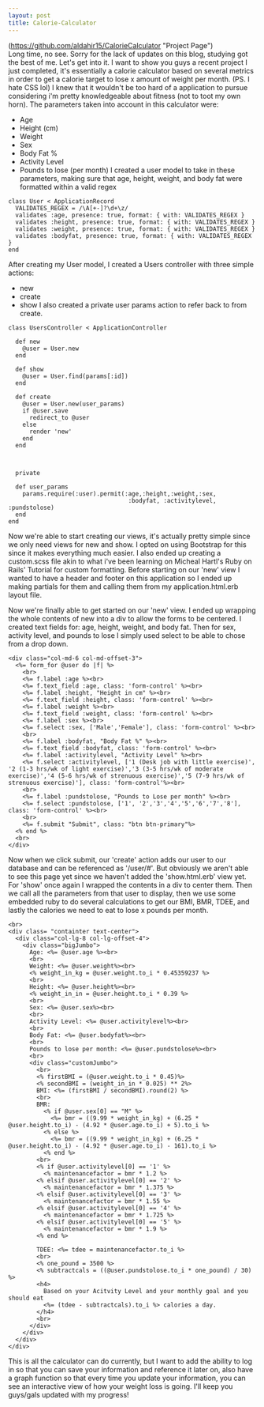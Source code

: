 ```yaml
---
layout: post
title: Calorie-Calculator
---
```

(https://github.com/aldahir15/CalorieCalculator "Project Page") <br />
Long time, no see. Sorry for the lack of updates on this blog, studying got the best of me.
Let's get into it. I want to show you guys a recent project I just completed, it's essentially a calorie calculator based on several metrics in order to get a calorie target to lose x amount of weight per month.
(PS. I hate CSS lol)
I knew that it wouldn't be too hard of a application to pursue considering i'm pretty knowledgeable about fitness (not to toot my own horn). The parameters taken into account in this calculator were:
* Age
* Height (cm)
* Weight
* Sex
* Body Fat %
* Activity Level
* Pounds to lose (per month)
I created a user model to take in these parameters, making sure that age, height, weight, and body fat were formatted within a valid regex
~~~~
class User < ApplicationRecord
  VALIDATES_REGEX = /\A[+-]?\d+\z/
  validates :age, presence: true, format: { with: VALIDATES_REGEX }
  validates :height, presence: true, format: { with: VALIDATES_REGEX }
  validates :weight, presence: true, format: { with: VALIDATES_REGEX }
  validates :bodyfat, presence: true, format: { with: VALIDATES_REGEX }
end
~~~~
After creating my User model, I created a Users controller with three simple actions:
* new
* create
* show
I also created a private user params action to refer back to from create.
~~~~
class UsersController < ApplicationController

  def new
    @user = User.new
  end

  def show
    @user = User.find(params[:id])
  end

  def create
    @user = User.new(user_params)
    if @user.save
      redirect_to @user
    else
      render 'new'
    end
  end



  private

  def user_params
    params.require(:user).permit(:age,:height,:weight,:sex,
                                  :bodyfat, :activitylevel, :pundstolose)
  end
end
~~~~
Now we're able to start creating our views, it's actually pretty simple since we only need views for new and show.
I opted on using Bootstrap for this since it makes everything much easier. I also ended up creating a custom.scss file akin to what i've been learning on Micheal Hartl's Ruby on Rails' Tutorial for custom formatting.
Before starting on our 'new' view I wanted to have a header and footer on this application so I ended up making partials for them and calling them from my application.html.erb layout file.

Now we're finally able to get started on our 'new' view.
I ended up wrapping the whole contents of new into a div to allow the forms to be centered.
I created text fields for: age, height, weight, and body fat. Then for sex, activity level, and pounds to lose I simply used select to be able to chose from a drop down.

~~~~
<div class="col-md-6 col-md-offset-3">
  <%= form_for @user do |f| %>
    <br>
    <%= f.label :age %><br>
    <%= f.text_field :age, class: 'form-control' %><br>
    <%= f.label :height, "Height in cm" %><br>
    <%= f.text_field :height, class: 'form-control' %><br>
    <%= f.label :weight %><br>
    <%= f.text_field :weight, class: 'form-control' %><br>
    <%= f.label :sex %><br>
    <%= f.select :sex, ['Male','Female'], class: 'form-control' %><br>
    <br>
    <%= f.label :bodyfat, "Body Fat %" %><br>
    <%= f.text_field :bodyfat, class: 'form-control' %><br>
    <%= f.label :activitylevel, "Activity Level" %><br>
    <%= f.select :activitylevel, ['1 (Desk job with little exercise)', '2 (1-3 hrs/wk of light exercise)','3 (3-5 hrs/wk of moderate exercise)','4 (5-6 hrs/wk of strenuous exercise)','5 (7-9 hrs/wk of strenuous exercise)'], class: 'form-control'%><br>
    <br>
    <%= f.label :pundstolose, "Pounds to Lose per month" %><br>
    <%= f.select :pundstolose, ['1', '2','3','4','5','6','7','8'], class: 'form-control' %><br>
    <br>
    <%= f.submit "Submit", class: "btn btn-primary"%>
  <% end %>
  <br>
</div>
~~~~

Now when we click submit, our 'create' action adds our user to our database and can be referenced as '/user/#'. But obviously we aren't able to see this page yet since we haven't added the 'show.html.erb' view yet.
For 'show' once again I wrapped the contents in a div to center them. Then we call all the parameters from that user to display, then we use some embedded ruby to do several calculations to get our BMI, BMR, TDEE, and lastly the calories we need to eat to lose x pounds per month.

~~~~
<br>
<div class= "containter text-center">
  <div class="col-lg-8 col-lg-offset-4">
    <div class="bigJumbo">
      Age: <%= @user.age %><br>
      <br>
      Weight: <%= @user.weight%><br>
      <% weight_in_kg = @user.weight.to_i * 0.45359237 %>
      <br>
      Height: <%= @user.height%><br>
      <% weight_in_in = @user.height.to_i * 0.39 %>
      <br>
      Sex: <%= @user.sex%><br>
      <br>
      Activity Level: <%= @user.activitylevel%><br>
      <br>
      Body Fat: <%= @user.bodyfat%><br>
      <br>
      Pounds to lose per month: <%= @user.pundstolose%><br>
      <br>
      <div class="customJumbo">
        <br>
        <% firstBMI = (@user.weight.to_i * 0.45)%>
        <% secondBMI = (weight_in_in * 0.025) ** 2%>
        BMI: <%= (firstBMI / secondBMI).round(2) %>
        <br>
        BMR:
          <% if @user.sex[0] == "M" %>
            <%= bmr = ((9.99 * weight_in_kg) + (6.25 * @user.height.to_i) - (4.92 * @user.age.to_i) + 5).to_i %>
          <% else %>
            <%= bmr = ((9.99 * weight_in_kg) + (6.25 * @user.height.to_i) - (4.92 * @user.age.to_i) - 161).to_i %>
          <% end %>
        <br>
        <% if @user.activitylevel[0] == '1' %>
          <% maintenancefactor = bmr * 1.2 %>
        <% elsif @user.activitylevel[0] == '2' %>
          <% maintenancefactor = bmr * 1.375 %>
        <% elsif @user.activitylevel[0] == '3' %>
          <% maintenancefactor = bmr * 1.55 %>
        <% elsif @user.activitylevel[0] == '4' %>
          <% maintenancefactor = bmr * 1.725 %>
        <% elsif @user.activitylevel[0] == '5' %>
          <% maintenancefactor = bmr * 1.9 %>
        <% end %>

        TDEE: <%= tdee = maintenancefactor.to_i %>
        <br>
        <% one_pound = 3500 %>
        <% subtractcals = ((@user.pundstolose.to_i * one_pound) / 30) %>
        <h4>
          Based on your Acitvity Level and your monthly goal and you should eat
          <%= (tdee - subtractcals).to_i %> calories a day.
        </h4>
        <br>
      </div>
    </div>
  </div>
</div>
~~~~

This is all the calculator can do currently, but I want to add the ability to log in so that you can save your information and reference it later on, also have a graph function so that every time you update your information, you can see an interactive view of how your weight loss is going.
I'll keep you guys/gals updated with my progress!
